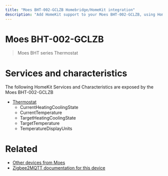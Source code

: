 ```yaml
---
title: "Moes BHT-002-GCLZB Homebridge/HomeKit integration"
description: "Add HomeKit support to your Moes BHT-002-GCLZB, using Homebridge, Zigbee2MQTT and homebridge-z2m."
---
```

<!---
This file has been GENERATED using src/docgen/docgen.ts
DO NOT EDIT THIS FILE MANUALLY!
-->
# Moes BHT-002-GCLZB
> Moes BHT series Thermostat


# Services and characteristics
The following HomeKit Services and Characteristics are exposed by
the Moes BHT-002-GCLZB

* [Thermostat](../../climate.md)
  * CurrentHeatingCoolingState
  * CurrentTemperature
  * TargetHeatingCoolingState
  * TargetTemperature
  * TemperatureDisplayUnits


# Related
* [Other devices from Moes](../index.md#moes)
* [Zigbee2MQTT documentation for this device](https://www.zigbee2mqtt.io/devices/BHT-002-GCLZB.html)